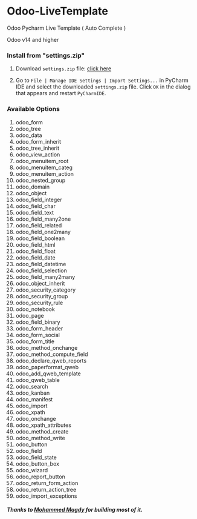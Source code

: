 # Odoo-LiveTemplate
Odoo Pycharm Live Template ( Auto Complete )

Odoo v14 and higher

### Install from "settings.zip"

1. Download `settings.zip` file: [click here](https://github.com/AbdulRahman-Mongy/Odoo-LiveTemplate/raw/main/settings.zip)

2. Go to `File | Manage IDE Settings | Import Settings...` in PyCharm IDE and select the downloaded `settings.zip` file. Click `OK` in the dialog that appears and restart `PyCharmIDE`.


### Available Options

1. odoo_form
2. odoo_tree
3. odoo_data
4. odoo_form_inherit
5. odoo_tree_inherit
6. odoo_view_action
7. odoo_menuitem_root
8. odoo_menuitem_categ
9. odoo_menuitem_action
10. odoo_nested_group
11. odoo_domain
12. odoo_object
13. odoo_field_integer
14. odoo_field_char
15. odoo_field_text
16. odoo_field_many2one
17. odoo_field_related
18. odoo_field_one2many
19. odoo_field_boolean
20. odoo_field_html
21. odoo_field_float
22. odoo_field_date
23. odoo_field_datetime
24. odoo_field_selection
25. odoo_field_many2many
26. odoo_object_inherit
27. odoo_security_category
28. odoo_security_group
29. odoo_security_rule
30. odoo_notebook
31. odoo_page
32. odoo_field_binary
33. odoo_form_header
34. odoo_form_social
35. odoo_form_title
36. odoo_method_onchange
37. odoo_method_compute_field
38. odoo_declare_qweb_reports
39. odoo_paperformat_qweb
40. odoo_add_qweb_template
41. odoo_qweb_table
42. odoo_search
43. odoo_kanban
44. odoo_manifest
45. odoo_import
46. odoo_xpath
47. odoo_onchange
48. odoo_xpath_attributes
49. odoo_method_create
50. odoo_method_write
51. odoo_button
52. odoo_field
53. odoo_field_state
54. odoo_button_box
55. odoo_wizard
56. odoo_report_button
57. odoo_return_form_action
58. odoo_return_action_tree
59. odoo_import_exceptions

##### Thanks to [Mohammed Magdy](https://github.com/mohamedmagdy) for building most of it.
